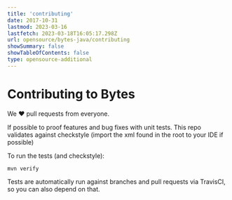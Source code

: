```yaml
---
title: 'contributing'
date: 2017-10-31
lastmod: 2023-03-16
lastfetch: 2023-03-18T16:05:17.298Z
url: opensource/bytes-java/contributing
showSummary: false
showTableOfContents: false
type: opensource-additional
---
```

# Contributing to Bytes

We ❤ pull requests from everyone.

If possible to proof features and bug fixes with unit tests.
This repo validates against checkstyle (import the xml found in the root to your IDE if possible)

To run the tests (and checkstyle):

```shell
mvn verify
```

Tests are automatically run against branches and pull requests
via TravisCI, so you can also depend on that.

